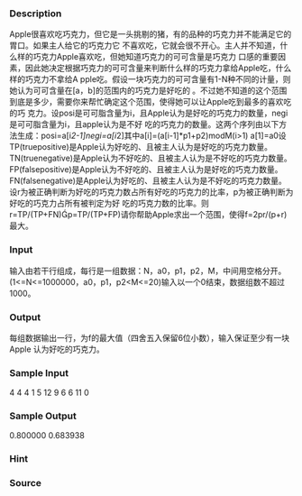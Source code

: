 
### Description
Apple很喜欢吃巧克力，但它是一头挑剔的猪，有的品种的巧克力并不能满足它的胃口。如果主人给它的巧克力它
不喜欢吃，它就会很不开心。主人并不知道，什么样的巧克力Apple喜欢吃，但她知道巧克力的可可含量是巧克力
口感的重要因素，因此她决定根据巧克力的可可含量来判断什么样的巧克力拿给Apple吃，什么样的巧克力不拿给A
pple吃。假设一块巧克力的可可含量有1-N种不同的计量，则她认为可可含量在[a，b]的范围内的巧克力是好吃的
。不过她不知道的这个范围到底是多少，需要你来帮忙确定这个范围，使得她可以让Apple吃到最多的喜欢吃的巧
克力。设posi是可可脂含量为i，且Apple认为是好吃的巧克力的数量，negi是可可脂含量为i，且apple认为是不好
吃的巧克力的数量。这两个序列由以下方法生成：posi=a[i*2-1]negi=a[i*2]其中a[i]=(a[i-1]*p1+p2)modM(i>1)
a[1]=a0设
TP(truepositive)是Apple认为好吃的、且被主人认为是好吃的巧克力数量。
TN(truenegative)是Apple认为不好吃的、且被主人认为是不好吃的巧克力数量。
FP(falsepositive)是Apple认为不好吃的、且被主人认为是好吃的巧克力数量。
FN(falsenegative)是Apple认为好吃的、且被主人认为是不好吃的巧克力数量。
设r为被正确判断为好吃的巧克力数占所有好吃的巧克力的比率，p为被正确判断为好吃的巧克力占所有被判定为好
吃的巧克力数的比率。则r=TP/(TP+FN)p=TP/(TP+FP)请你帮助Apple求出一个范围，使得f=2pr/(p+r)最大。


### Input
输入由若干行组成，每行是一组数据：N，a0，p1，p2，M，中间用空格分开。
(1<=N<=1000000，a0，p1，p2<M<=20)输入以一个0结束，数据组数不超过1000。


### Output
每组数据输出一行，为f的最大值（四舍五入保留6位小数），输入保证至少有一块Apple
认为好吃的巧克力。


### Sample Input
4 4 4 1 5
12 9 6 6 11
0
### Sample Output
0.800000
0.683938
### Hint

### Source

